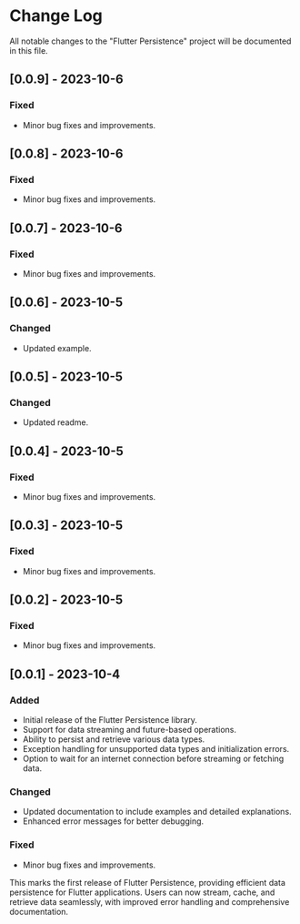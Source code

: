 # Change Log

All notable changes to the "Flutter Persistence" project will be documented in this file.

## [0.0.9] - 2023-10-6
### Fixed
- Minor bug fixes and improvements.

## [0.0.8] - 2023-10-6
### Fixed
- Minor bug fixes and improvements.

## [0.0.7] - 2023-10-6
### Fixed
- Minor bug fixes and improvements.

## [0.0.6] - 2023-10-5
### Changed
- Updated example.

## [0.0.5] - 2023-10-5
### Changed
- Updated readme.

## [0.0.4] - 2023-10-5
### Fixed
- Minor bug fixes and improvements.

## [0.0.3] - 2023-10-5
### Fixed
- Minor bug fixes and improvements.

## [0.0.2] - 2023-10-5
### Fixed
- Minor bug fixes and improvements.

## [0.0.1] - 2023-10-4
### Added
- Initial release of the Flutter Persistence library.
- Support for data streaming and future-based operations.
- Ability to persist and retrieve various data types.
- Exception handling for unsupported data types and initialization errors.
- Option to wait for an internet connection before streaming or fetching data.

### Changed
- Updated documentation to include examples and detailed explanations.
- Enhanced error messages for better debugging.

### Fixed
- Minor bug fixes and improvements.

This marks the first release of Flutter Persistence, providing efficient data persistence for Flutter applications. Users can now stream, cache, and retrieve data seamlessly, with improved error handling and comprehensive documentation.
